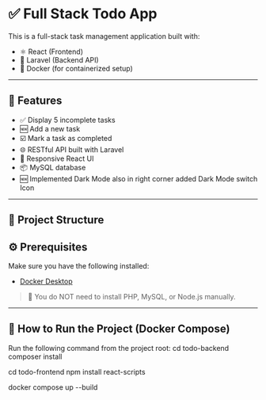 # ✅ Full Stack Todo App

This is a full-stack task management application built with:

- ⚛️ React (Frontend)
- 🐘 Laravel (Backend API)
- 🐳 Docker (for containerized setup)

---

## 🚀 Features

- ✅ Display 5 incomplete tasks
- 🆕 Add a new task
- ☑️ Mark a task as completed
- 🌐 RESTful API built with Laravel
- 🎨 Responsive React UI
- 📦 MySQL database
- 🆕 Implemented Dark Mode also in right corner added Dark Mode switch Icon

---

## 📁 Project Structure

## ⚙️ Prerequisites

Make sure you have the following installed:

- [Docker Desktop](https://www.docker.com/products/docker-desktop)

> 📝 You do NOT need to install PHP, MySQL, or Node.js manually.

---

## 🐳 How to Run the Project (Docker Compose)

Run the following command from the project root:
cd todo-backend
composer install

cd todo-frontend
npm install react-scripts

docker compose up --build
